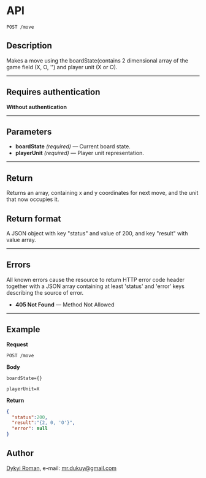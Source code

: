 # API

    POST /move

## Description
Makes a move using the boardState(contains 2 dimensional array of the game field (X, O, '') and player unit (X or O).

***

## Requires authentication
**Without authentication**

***

## Parameters
- **boardState** _(required)_ — Current board state.
- **playerUnit** _(required)_ — Player unit representation.

***

## Return

Returns an array, containing x and y coordinates for next move, and the unit that now occupies it.

## Return format
A JSON object with key "status" and value of 200, and key "result" with value array.

***

## Errors
All known errors cause the resource to return HTTP error code header together with a JSON array containing at least 'status' and 'error' keys describing the source of error.

- **405 Not Found** — Method Not Allowed

***

## Example
**Request**

    POST /move

**Body**

    boardState={}
    
    playerUnit=X

**Return**
``` json
{
  "status":200,
  "result":"{2, 0, 'O'}",
  "error": null
}
```

## Author
[Dykyi Roman](https://www.linkedin.com/in/roman-dykyi-43428543/), e-mail: [mr.dukuy@gmail.com](mailto:mr.dukuy@gmail.com)

